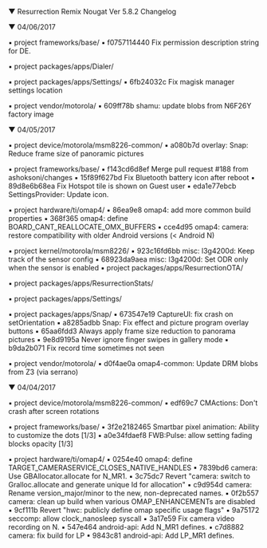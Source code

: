  ▼ Resurrection Remix Nougat Ver 5.8.2 Changelog


 ▼ 04/06/2017


 ▪ project frameworks/base/
 ▪ f0757114440 Fix permission description string for DE.

 ▪ project packages/apps/Dialer/

 ▪ project packages/apps/Settings/
 ▪ 6fb24032c Fix magisk manager settings location

 ▪ project vendor/motorola/
 ▪ 609ff78b shamu: update blobs from N6F26Y factory image

 ▼ 04/05/2017


 ▪ project device/motorola/msm8226-common/
 ▪ a080b7d overlay: Snap: Reduce frame size of panoramic pictures

 ▪ project frameworks/base/
 ▪ f143cd6d8ef Merge pull request #188 from ashoksoni/changes
 ▪ 15f89f627bd Fix Bluetooth battery icon after reboot
 ▪ 89d8e6b68ea Fix Hotspot tile is shown on Guest user
 ▪ eda1e77ebcb SettingsProvider: Update icon.

 ▪ project hardware/ti/omap4/
 ▪ 86ea9e8 omap4: add more common build properties
 ▪ 368f365 omap4: define BOARD_CANT_REALLOCATE_OMX_BUFFERS
 ▪ cce4d95 omap4: camera: restore compatibility with older Android versions (< Android N)

 ▪ project kernel/motorola/msm8226/
 ▪ 923c16fd6bb misc: l3g4200d: Keep track of the sensor config
 ▪ 68923da9aea misc: l3g4200d: Set ODR only when the sensor is enabled
▪ project packages/apps/ResurrectionOTA/

 ▪ project packages/apps/ResurrectionStats/

 ▪ project packages/apps/Settings/

 ▪ project packages/apps/Snap/
 ▪ 673547e19 CaptureUI: fix crash on setOrientation
 ▪ a8285adbb Snap: Fix effect and picture program overlay buttons
 ▪ 65aa6fdd3 Always apply frame size reduction to panorama pictures
 ▪ 9e8d9195a Never ignore finger swipes in gallery mode
 ▪ b9da2b071 Fix record time sometimes not seen

 ▪ project vendor/motorola/
 ▪ d0f4ae0a omap4-common: Update DRM blobs from Z3 (via serrano)

 ▼ 04/04/2017


 ▪ project device/motorola/msm8226-common/
 ▪ edf69c7 CMActions: Don't crash after screen rotations

 ▪ project frameworks/base/
 ▪ 3f2e2182465 Smartbar pixel animation: Ability to customize the dots [1/3]
 ▪ a0e34fdaef8 FWB:Pulse: allow setting fading blocks opacity [1/3]

 ▪ project hardware/ti/omap4/
 ▪ 0254e40 omap4: define TARGET_CAMERASERVICE_CLOSES_NATIVE_HANDLES
 ▪ 7839bd6 camera: Use GBAllocator.allocate for N_MR1.
 ▪ 3c75dc7 Revert "camera: switch to Gralloc.allocate and generate unique Id for allocation"
 ▪ c9d954d camera: Rename version_major/minor to the new, non-deprecated names.
 ▪ 0f2b557 camera: clean up build when various OMAP_ENHANCEMENTs are disabled
 ▪ 9cf111b Revert "hwc: publicly define omap specific usage flags"
 ▪ 9a75172 seccomp: allow clock_nanosleep syscall
 ▪ 3a17e59 Fix camera video recording on N.
 ▪ 547e464 android-api: Add N_MR1 defines.
 ▪ c7d8882 camera: fix build for LP
 ▪ 9843c81 android-api: Add LP_MR1 defines.
